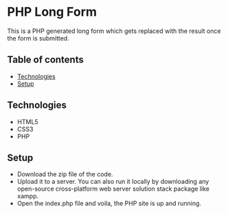 # PHP Long Form

This is a PHP generated long form which gets replaced with the result once the form is submitted. 

## Table of contents
* [Technologies](#technologies)
* [Setup](#setup)

## Technologies 
* HTML5
* CSS3
* PHP

## Setup
* Download the zip file of the code.
* Upload it to a server. You can also run it locally by downloading any open-source cross-platform web server solution stack package like xampp.
* Open the index.php file and voila, the PHP site is up and running.
